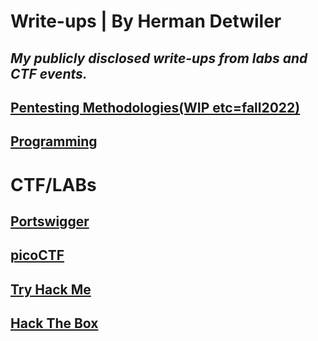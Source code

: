 # Write-ups | By Herman Detwiler
*My publicly disclosed write-ups from labs and CTF events.*
---
## [Pentesting Methodologies(WIP etc=fall2022)](/Methodology/README.md#methodologies)

## [Programming](/Programing-Examples)

# CTF/LABs

## [Portswigger](/Portswigger#portswigger-academy)

## [picoCTF](/picoCTF/README.md#picoctf)

## [Try Hack Me](/TryHackMe)

## [Hack The Box](/Hack-The-Box#hack-the-box-write-ups)

